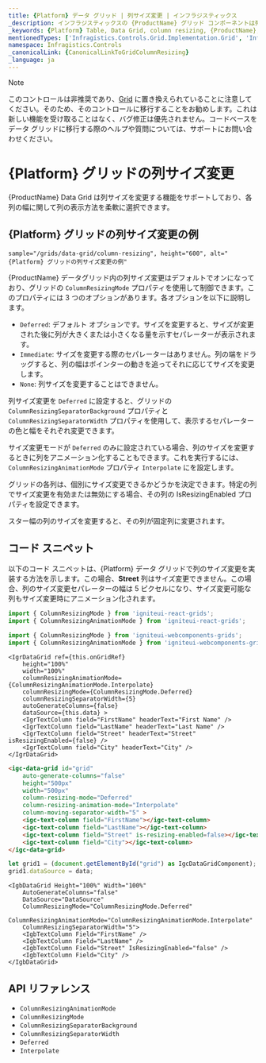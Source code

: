 ```yaml
---
title: {Platform} データ グリッド | 列サイズ変更 | インフラジスティックス
_description: インフラジスティックスの {ProductName} グリッド コンポーネントは列サイズを変更する機能をサポートしており、各列の幅に関して列の表示方法を柔軟に選択できます。詳細については、{ProductName} テーブル サンプルを参照してください。
_keywords: {Platform} Table, Data Grid, column resizing, {ProductName}, Infragistics, {Platform} テーブル, データ グリッド, 列サイズ変更, インフラジスティックス
mentionedTypes: ['Infragistics.Controls.Grid.Implementation.Grid', 'Infragistics.Controls.Grid.Implementation.ColumnResizingMode', 'Infragistics.Controls.Grid.Implementation.ColumnResizingAnimationMode']
namespace: Infragistics.Controls
_canonicalLink: {CanonicalLinkToGridColumnResizing}
_language: ja
---
```


<!-- Blazor, WebComponents -->

> [!Note]
このコントロールは非推奨であり、[Grid](../data-grid.md) に置き換えられていることに注意してください。そのため、そのコントロールに移行することをお勧めします。これは新しい機能を受け取ることはなく、バグ修正は優先されません。コードベースをデータ グリッドに移行する際のヘルプや質問については、サポートにお問い合わせください。

<!-- end: Blazor, WebComponents -->

# {Platform} グリッドの列サイズ変更

{ProductName} Data Grid は列サイズを変更する機能をサポートしており、各列の幅に関して列の表示方法を柔軟に選択できます。

## {Platform} グリッドの列サイズ変更の例


`sample="/grids/data-grid/column-resizing", height="600", alt="{Platform} グリッドの列サイズ変更の例"`



<div class="divider--half"></div>

{ProductName} データグリッド内の列サイズ変更はデフォルトでオンになっており、グリッドの `ColumnResizingMode` プロパティを使用して制御できます。このプロパティには 3 つのオプションがあります。各オプションを以下に説明します。

- `Deferred`: デフォルト オプションです。サイズを変更すると、サイズが変更された後に列が大きくまたは小さくなる量を示すセパレーターが表示されます。
- `Immediate`: サイズを変更する際のセパレーターはありません。列の端をドラッグすると、列の幅はポインターの動きを追ってそれに応じてサイズを変更します。
- `None`: 列サイズを変更することはできません。

列サイズ変更を `Deferred` に設定すると、グリッドの `ColumnResizingSeparatorBackground` プロパティと `ColumnResizingSeparatorWidth` プロパティを使用して、表示するセパレーターの色と幅をそれぞれ変更できます。

サイズ変更モードが `Deferred`  のみに設定されている場合、列のサイズを変更するときに列をアニメーション化することもできます。これを実行するには、`ColumnResizingAnimationMode` プロパティ `Interpolate` にを設定します。

グリッドの各列は、個別にサイズ変更できるかどうかを決定できます。特定の列でサイズ変更を有効または無効にする場合、その列の IsResizingEnabled プロパティを設定できます。</b>

スター幅の列のサイズを変更すると、その列が固定列に変更されます。

## コード スニペット

以下のコード スニペットは、{Platform} データ グリッドで列のサイズ変更を実装する方法を示します。この場合、<b>Street</b> 列はサイズ変更できません。</b>この場合、列のサイズ変更セパレーターの幅は 5 ピクセルになり、サイズ変更可能な列もサイズ変更時にアニメーション化されます。

<!--React-->
```ts
import { ColumnResizingMode } from 'igniteui-react-grids';
import { ColumnResizingAnimationMode } from 'igniteui-react-grids';
```

<!--WebComponents-->
```ts
import { ColumnResizingMode } from 'igniteui-webcomponents-grids';
import { ColumnResizingAnimationMode } from 'igniteui-webcomponents-grids';
```

```tsx
<IgrDataGrid ref={this.onGridRef}
    height="100%"
    width="100%"
    columnResizingAnimationMode={ColumnResizingAnimationMode.Interpolate}
    columnResizingMode={ColumnResizingMode.Deferred}
    columnResizingSeparatorWidth={5}
    autoGenerateColumns={false}
    dataSource={this.data} >
    <IgrTextColumn field="FirstName" headerText="First Name" />
    <IgrTextColumn field="LastName" headerText="Last Name" />
    <IgrTextColumn field="Street" headerText="Street" isResizingEnabled={false} />
    <IgrTextColumn field="City" headerText="City" />
</IgrDataGrid>
```

```html
<igc-data-grid id="grid"
    auto-generate-columns="false"
    height="500px"
    width="500px"
    column-resizing-mode="Deferred"
    column-resizing-animation-mode="Interpolate"
    column-moving-separator-width="5" >
    <igc-text-column field="FirstName"></igc-text-column>
    <igc-text-column field="LastName"></igc-text-column>
    <igc-text-column field="Street" is-resizing-enabled=false></igc-text-column>
    <igc-text-column field="City"></igc-text-column>
</igc-data-grid>
```

```ts
let grid1 = (document.getElementById("grid") as IgcDataGridComponent);
grid1.dataSource = data;
```

```razor
<IgbDataGrid Height="100%" Width="100%"
    AutoGenerateColumns="false"
    DataSource="DataSource"
    ColumnResizingMode="ColumnResizingMode.Deferred"
    ColumnResizingAnimationMode="ColumnResizingAnimationMode.Interpolate"
    ColumnResizingSeparatorWidth="5">
    <IgbTextColumn Field="FirstName" />
    <IgbTextColumn Field="LastName" />
    <IgbTextColumn Field="Street" IsResizingEnabled="false" />
    <IgbTextColumn Field="City" />
</IgbDataGrid>
```

## API リファレンス

 - `ColumnResizingAnimationMode`
 - `ColumnResizingMode`
 - `ColumnResizingSeparatorBackground`
 - `ColumnResizingSeparatorWidth`
 - `Deferred`
 - `Interpolate`